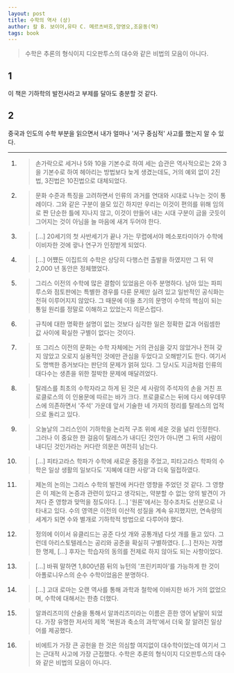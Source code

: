 ```yaml
---
layout: post
title: 수학의 역사 (상)
author: 칼 B. 보이어,유타 C. 메르츠바흐,양영오,조윤동(역)
tags: book
---
```


> 수학은 추론의 형식이지 디오판투스의 대수와 같은 비법의 모음이 아니다.

## 1
이 책은 기하학의 발전사라고 부제를 달아도 충분할 것 같다.

## 2
중국과 인도의 수학 부분을 읽으면서 내가 얼마나 '서구 중심적' 사고를 했는지 알 수 있다.

----

1. > 손가락으로 세거나 5와 10을 기본수로 하여 세는 습관은 역사적으로는 2와 3을 기본수로 하여 헤아리는 방법보다 늦게 생겼는데도, 거의 예외 없이 2진법, 3진법은 10진법으로 대체되었다.

2. > 문화 수준과 특징을 고려하면서 인류의 과거를 연대와 시대로 나누는 것이 통례이다. 그와 같은 구분이 쓸모 있긴 하지만 우리는 이것이 편의를 위해 임의로 짠 단순한 틀에 지나지 않고, 이것이 만들어 내는 시대 구분이 금을 긋듯이 그어지는 것이 아님을 늘 마음에 새겨 두어야 한다.

3. > [...] 20세기의 첫 사반세기가 끝나 가는 무렵에서야 메소포타미아가 수학에 이비자한 것에 괗나 연구가 인정받게 되었다.

4. > [...] 어쩄든 이집트의 수학은 상당히 다행스런 출발을 하였지만 그 뒤 약 2,000 년 동안은 정체했었다.

5. > 그리스 이전의 수학에 많은 결함이 있었음은 아주 분명하다. 남아 있는 파피루스와 점토판에는 특별한 경우를 다룬 문제만 실려 있고 일반적인 공식화는 전혀 이루어지지 않았다. 그 때문에 이들 초기의 문명이 수학의 핵심이 되는 통일 원리를 정말로 이해하고 있었는지 의문스럽다.

6. > 규칙에 대한 명확한 설명이 없는 것보다 심각한 일은 정확한 값과 어림셈한 값 사이에 확실한 구별이 없다는 것이다.

7. > 또 그리스 이전의 문화는 수학 자체에는 거의 관심을 갖지 않았거나 전혀 갖지 않았고 오로지 실용적인 것에만 관심을 두었다고 오해받기도 한다. 여기서도 명백한 증거보다는 판단의 문제가 얽혀 있다. 그 당시도 지금처럼 인류의 대다수는 생존을 위한 절박한 문제에 매달려었다.

8. > 탈레스를 최초의 수학자라고 하게 된 것은 세 사람의 주석자의 손을 거친 프로클로스의 이 인용문에 따르는 바가 크다. 프로클로스는 뒤에 다시 에우데무스에 의존하면서 '주석' 가운데 앞서 기술한 네 가지의 정리를 탈레스의 업적으로 돌리고 있다.

9. > 오늘날의 그리스인이 기하학을 논리적 구조 위에 세운 것을 널리 인정한다. 그러나 이 중요한 한 걸음이 탈레스가 내디딘 것인가 아니면 그 뒤의 사람이 내디딘 것인가라는 커다란 의문은 여전히 남는다.

10. > [...] 피타고라스 학파가 수학에 새로운 중점을 주었고, 피타고라스 학파의 수학은 일상 생활의 일보다도 '지혜에 대한 사랑'과 더욱 밀접하였다.

11. > 제논의 논의는 그리스 수학의 발전에 커다란 영향을 주었던 것 같다. 그 영향은 이 제논의 논증과 관련이 있다고 생각되는, 약분할 수 없는 양의 발견이 가져다 준 영향과 맞먹을 정도이다. [...] '원론'에서는 정수조차도 선분으로 나타내고 있다. 수의 영역은 이전의 이산적 성질을 계속 유지했지만, 연속량의 세계가 되면 수와 별개로 기하학적 방법으로 다루어야 했다.

12. > 정의에 이이서 유클리드는 공준 다섯 개와 공통개념 다섯 개를 들고 있다. 그런데 아리스토텔레스는 공리와 공준을 확실히 구별하였다. [...] 전자는 자명한 명제, [...] 후자는 학습자의 동의를 전제로 하지 않아도 되는 사항이었다.

13. > [...] 바꿔 말하면 1,800년쯤 뒤의 뉴턴의 '프린키피아'를 가능하게 한 것이 아폴로니우스의 순수 수학이었음은 분명하다.

14. > [...] 고대 로마는 오랜 역사를 통해 과학과 철학에 이바지한 바가 거의 없었으며, 수학에 대해서는 한층 더했다.

15. > 알콰리즈미의 산술을 통해서 알콰리즈미라는 이름은 흔한 영어 낱말이 되었다. 가장 유명한 저서의 제목 '복원과 축소의 과학'에서 더욱 잘 알려진 일상어를 제공했다.

16. > 비에트가 가장 큰 공헌을 한 것은 의심할 여지없이 대수학이었는데 여기서 그는 근대적 사고에 가장 근접했다. 수학은 추론의 형식이지 디오판투스의 대수와 같은 비법의 모음이 아니다.